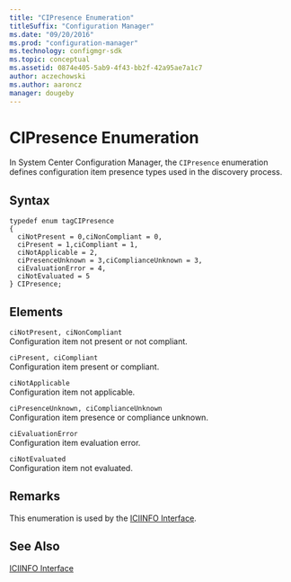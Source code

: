 ```yaml
---
title: "CIPresence Enumeration"
titleSuffix: "Configuration Manager"
ms.date: "09/20/2016"
ms.prod: "configuration-manager"
ms.technology: configmgr-sdk
ms.topic: conceptual
ms.assetid: 0874e405-5ab9-4f43-bb2f-42a95ae7a1c7
author: aczechowski
ms.author: aaroncz
manager: dougeby
---
```

# CIPresence Enumeration
In System Center Configuration Manager, the `CIPresence` enumeration defines configuration item presence types used in the discovery process.  

## Syntax  

```  
typedef enum tagCIPresence  
{  
  ciNotPresent = 0,ciNonCompliant = 0,  
  ciPresent = 1,ciCompliant = 1,  
  ciNotApplicable = 2,  
  ciPresenceUnknown = 3,ciComplianceUnknown = 3,  
  ciEvaluationError = 4,  
  ciNotEvaluated = 5  
} CIPresence;  
```  

## Elements  
 `ciNotPresent, ciNonCompliant`  
 Configuration item not present or not compliant.  

 `ciPresent, ciCompliant`  
 Configuration item present or compliant.  

 `ciNotApplicable`  
 Configuration item not applicable.  

 `ciPresenceUnknown, ciComplianceUnknown`  
 Configuration item presence or compliance unknown.  

 `ciEvaluationError`  
 Configuration item evaluation error.  

 `ciNotEvaluated`  
 Configuration item not evaluated.  

## Remarks  
 This enumeration is used by the [ICIINFO Interface](../../../../../develop/reference/core/clients/client-classes/iciinfo-interface.md).  

## See Also  
 [ICIINFO Interface](../../../../../develop/reference/core/clients/client-classes/iciinfo-interface.md)
